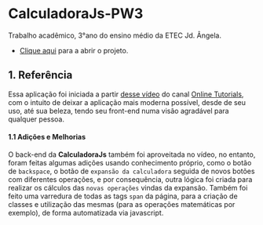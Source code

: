 # CalculadoraJs-PW3
Trabalho acadêmico, 3°ano do ensino médio da ETEC Jd. Ângela.

- [Clique aqui](https://calculadorajs-pw3.netlify.app/) para a abrir o projeto.

## 1. Referência
Essa aplicação foi iniciada a partir [desse vídeo](https://www.youtube.com/watch?v=NhcZh8Bwr30) do canal [Online Tutorials](https://www.youtube.com/channel/UCbwXnUipZsLfUckBPsC7Jog), com o intuito de deixar a aplicação mais moderna possível, desde de seu uso, até sua beleza, tendo seu front-end numa visão agradável para qualquer pessoa.

#### 1.1 Adições e Melhorias
O back-end da **CalculadoraJs** também foi aproveitada no vídeo, no entanto, foram feitas algumas adições usando conhecimento próprio, como o botão de `backspace`, o botão de `expansão da calculadora` seguida de novos botões com diferentes operações, e por consequência, outra lógica foi criada para realizar os cálculos das `novas operações` vindas da expansão. Também foi feito uma varredura de todas as tags `span` da página, para a criação de classes e utilização das mesmas (para as operações matemáticas por exemplo), de forma automatizada via javascript.